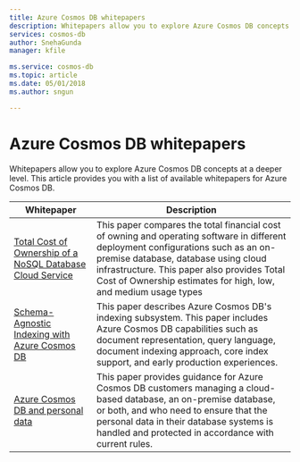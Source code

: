 ```yaml
---
title: Azure Cosmos DB whitepapers 
description: Whitepapers allow you to explore Azure Cosmos DB concepts at a deeper level.
services: cosmos-db
author: SnehaGunda
manager: kfile

ms.service: cosmos-db
ms.topic: article
ms.date: 05/01/2018
ms.author: sngun

---
```


# Azure Cosmos DB whitepapers 

Whitepapers allow you to explore Azure Cosmos DB concepts at a deeper level. This article provides you with a list of available whitepapers for Azure Cosmos DB.

| **Whitepaper** | **Description** |
| --- | --- |
| [Total Cost of Ownership of a NoSQL Database Cloud Service](https://aka.ms/cosmosdb-tco-paper) |This paper compares the total financial cost of owning and operating software in different deployment configurations such as an on-premise database, database using cloud infrastructure. This paper also provides Total Cost of Ownership estimates for high, low, and medium usage types |
|[Schema-Agnostic Indexing with Azure Cosmos DB](http://www.vldb.org/pvldb/vol8/p1668-shukla.pdf) | This paper describes Azure Cosmos DB's indexing subsystem. This paper includes Azure Cosmos DB capabilities such as document representation, query language, document indexing approach, core index support, and early production experiences.|
| [Azure Cosmos DB and personal data](https://servicetrust.microsoft.com/ViewPage/TrustDocuments?command=Download&downloadType=Document&downloadId=87cc6456-4b23-473c-94d3-6c713b8b8956&docTab=6d000410-c9e9-11e7-9a91-892aae8839ad_FAQ_and_White_Papers)| This paper provides guidance for Azure Cosmos DB customers managing a cloud-based database, an on-premise database, or both, and who need to ensure that the personal data in their database systems is handled and protected in accordance with current rules. |

